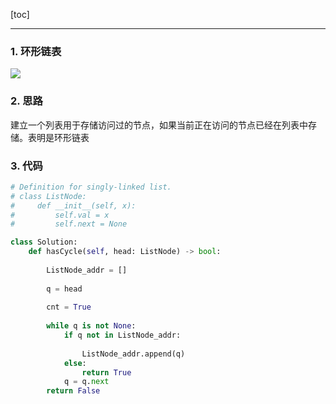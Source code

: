 [toc]

---

### 1. 环形链表

![](https://i.loli.net/2019/12/30/r1QMEDSUulxmZKs.jpg)

### 2. 思路

建立一个列表用于存储访问过的节点，如果当前正在访问的节点已经在列表中存储。表明是环形链表

### 3. 代码

```python
# Definition for singly-linked list.
# class ListNode:
#     def __init__(self, x):
#         self.val = x
#         self.next = None

class Solution:
    def hasCycle(self, head: ListNode) -> bool:
        
        ListNode_addr = []
        
        q = head
        
        cnt = True
        
        while q is not None:
            if q not in ListNode_addr:
                
                ListNode_addr.append(q)
            else:
                return True
            q = q.next
        return False
            
            
```

